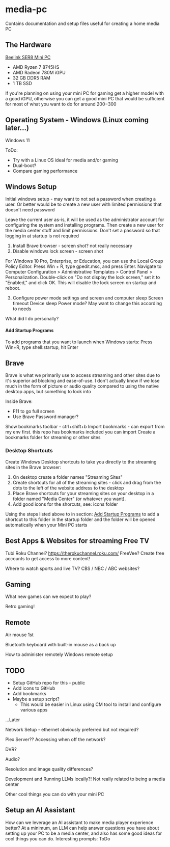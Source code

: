 # media-pc
Contains documentation and setup files useful for creating a home media PC

## The Hardware
[Beelink SER8 Mini PC](https://www.bee-link.com/products/beelink-ser8-8745hs?variant=46991244722418)

* AMD Ryzen 7 8745HS
* AMD Radeon 780M iGPU
* 32 GB DDR5 RAM
* 1 TB SSD

If you're planning on using your mini PC for gaming get a higher model with a good iGPU, otherwise you can get a good mini PC that would be sufficient for most of what you want to do for around $200-$300

## Operating System - Windows (Linux coming later...)
Windows 11

ToDo:
* Try with a Linux OS ideal for media and/or gaming
* Dual-boot?
* Compare gaming performance

## Windows Setup
Initial windows setup - may want to not set a password when creating a user. Or better would be to create a new user with limited permissions that doesn't need password

Leave the current user as-is, it will be used as the administrator account for configuring the system and installing programs. Then create a new user for the media center stuff and limit permissions. Don't set a password so that logging in at startup is not required

1. Install Brave browser - screen shot? not really necessary
2. Disable windows lock screen - screen shot

For Windows 10 Pro, Enterprise, or Education, you can use the Local Group Policy Editor. Press Win + R, type gpedit.msc, and press Enter. Navigate to Computer Configuration > Administrative Templates > Control Panel > Personalization. Double-click on "Do not display the lock screen," set it to "Enabled," and click OK. This will disable the lock screen on startup and reboot.

3. Configure power mode settings and screen and computer sleep
Screen timeout
Device sleep
Power mode? May want to change this according to needs

What did I do personally?

#### Add Startup Programs
To add programs that you want to launch when Windows starts: Press Win+R, type shell:startup, hit Enter

## Brave
Brave is what we primarily use to access streaming and other sites due to it's superior ad blocking and ease-of-use. I don't actually know if we lose much in the form of picture or audio quality compared to using the native desktop apps, but something to look into

Inside Brave:
 * F11 to go full screen
 * Use Brave Password manager?

Show bookmarks toolbar - ctrl+shift+b
Import bookmarks - can export from my env first. this repo has bookmarks included you can import
Create a bookmarks folder for streaming or other sites

### Desktop Shortcuts
Create Windows Desktop shortcuts to take you directly to the streaming sites in the Brave browser:
1. On desktop create a folder names "Streaming Sites"
2. Create shortcuts for all of the streaming sites - click and drag from the dots to the left of the website address to the desktop
3. Place Brave shortcuts for your streaming sites on your desktop in a folder named "Media Center" (or whatever you want).
4. Add good icons for the shorcuts, see: icons folder 

Using the steps listed above to in section: [Add Startup Programs](#startup-programs) to add a shortcut to this folder in the startup folder and the folder will be opened automatically when your Mini PC starts

## Best Apps & Websites for streaming Free TV
Tubi
Roku Channel? https://therokuchannel.roku.com/
FreeVee?
Create free accounts to get access to more content!

Where to watch sports and live TV? CBS / NBC / ABC websites?

## Gaming

What new games can we expect to play?

Retro gaming!

## Remote
Air mouse 1st

Bluetooth keyboard with built-in mouse as a back up

How to administer remotely Windows remote setup 


## TODO


 * Setup GitHub repo for this - public
 * Add icons to GitHub
 * Add bookmarks
 * Maybe a setup script?
     * This would be easier in Linux using CM tool to install and configure various apps


...Later

Network Setup - ethernet obviously preferred but not required?

Plex Server?? Accessing when off the network?

DVR?

Audio?

Resolution and image quality differences?

Development and Running LLMs locally?! Not really related to being a media center

Other cool things you can do with your mini PC


## Setup an AI Assistant
How can we leverage an AI assistant to make media player experience better?
At a minimum, an LLM can help answer questions you have about setting up your PC to be a media center, and also has some good ideas for cool things you can do. Interesting prompts: ToDo
